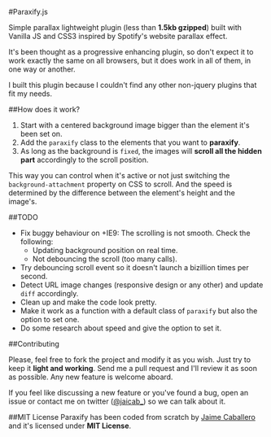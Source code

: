 #Paraxify.js

Simple parallax lightweight plugin (less than **1.5kb gzipped**) built with Vanilla JS and CSS3 inspired by Spotify's website parallax effect. 

It's been thought as a progressive enhancing plugin, so don't expect it to work exactly the same on all browsers, but it does work in all of them, in one way or another.

I built this plugin because I couldn't find any other non-jquery plugins that fit my needs. 


##How does it work?

1. Start with a centered background image bigger than the element it's been set on.
2. Add the `paraxify` class to the elements that you want to __paraxify__.
3. As long as the background is `fixed`, the images will **scroll all the hidden part** accordingly to the scroll position.

This way you can control when it's active or not just switching the `background-attachment` property on CSS to scroll. And the speed is determined by the difference between the element's height and the image's.


##TODO

- Fix buggy behaviour on +IE9: The scrolling is not smooth. Check the following:
	- Updating background position on real time.
	- Not debouncing the scroll (too many calls).
- Try debouncing scroll event so it doesn't launch a bizillion times per second.
- Detect URL image changes (responsive design or any other) and update `diff` accordingly.
- Clean up and make the code look pretty.
- Make it work as a function with a default class of `paraxify` but also the option to set one.
- Do some research about speed and give the option to set it.


##Contributing

Please, feel free to fork the project and modify it as you wish. Just try to keep it __light and working__. Send me a pull request and I'll review it as soon as possible. Any new feature is welcome aboard.

If you feel like discussing a new feature or you've found a bug, open an issue or contact me on twitter ([@jaicab_](http://twitter.com/jaicab_)) so we can talk about it.


##MIT License
Paraxify has been coded from scratch by [Jaime Caballero](http://jaicab.com) and it's licensed under **MIT License**.